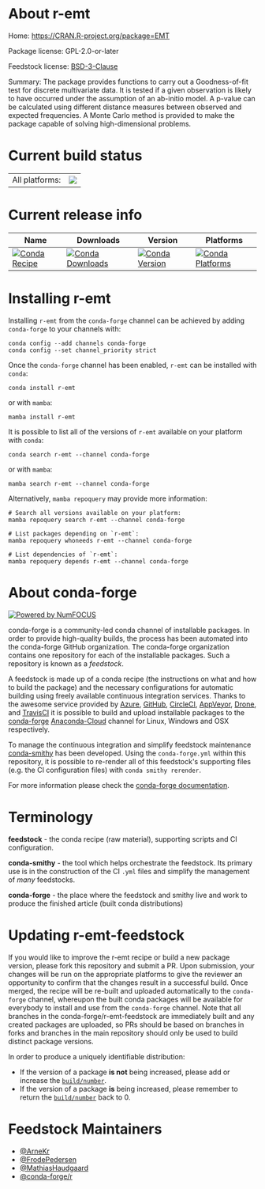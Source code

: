 About r-emt
===========

Home: https://CRAN.R-project.org/package=EMT

Package license: GPL-2.0-or-later

Feedstock license: [BSD-3-Clause](https://github.com/conda-forge/r-emt-feedstock/blob/main/LICENSE.txt)

Summary: The package provides functions to carry out a Goodness-of-fit test for discrete multivariate data. It is tested if a given observation is likely to have occurred under the assumption of an ab-initio model. A p-value can be calculated using different distance measures between observed and expected frequencies. A Monte Carlo method is provided to make the package capable of solving high-dimensional problems.

Current build status
====================


<table><tr><td>All platforms:</td>
    <td>
      <a href="https://dev.azure.com/conda-forge/feedstock-builds/_build/latest?definitionId=1107&branchName=main">
        <img src="https://dev.azure.com/conda-forge/feedstock-builds/_apis/build/status/r-emt-feedstock?branchName=main">
      </a>
    </td>
  </tr>
</table>

Current release info
====================

| Name | Downloads | Version | Platforms |
| --- | --- | --- | --- |
| [![Conda Recipe](https://img.shields.io/badge/recipe-r--emt-green.svg)](https://anaconda.org/conda-forge/r-emt) | [![Conda Downloads](https://img.shields.io/conda/dn/conda-forge/r-emt.svg)](https://anaconda.org/conda-forge/r-emt) | [![Conda Version](https://img.shields.io/conda/vn/conda-forge/r-emt.svg)](https://anaconda.org/conda-forge/r-emt) | [![Conda Platforms](https://img.shields.io/conda/pn/conda-forge/r-emt.svg)](https://anaconda.org/conda-forge/r-emt) |

Installing r-emt
================

Installing `r-emt` from the `conda-forge` channel can be achieved by adding `conda-forge` to your channels with:

```
conda config --add channels conda-forge
conda config --set channel_priority strict
```

Once the `conda-forge` channel has been enabled, `r-emt` can be installed with `conda`:

```
conda install r-emt
```

or with `mamba`:

```
mamba install r-emt
```

It is possible to list all of the versions of `r-emt` available on your platform with `conda`:

```
conda search r-emt --channel conda-forge
```

or with `mamba`:

```
mamba search r-emt --channel conda-forge
```

Alternatively, `mamba repoquery` may provide more information:

```
# Search all versions available on your platform:
mamba repoquery search r-emt --channel conda-forge

# List packages depending on `r-emt`:
mamba repoquery whoneeds r-emt --channel conda-forge

# List dependencies of `r-emt`:
mamba repoquery depends r-emt --channel conda-forge
```


About conda-forge
=================

[![Powered by
NumFOCUS](https://img.shields.io/badge/powered%20by-NumFOCUS-orange.svg?style=flat&colorA=E1523D&colorB=007D8A)](https://numfocus.org)

conda-forge is a community-led conda channel of installable packages.
In order to provide high-quality builds, the process has been automated into the
conda-forge GitHub organization. The conda-forge organization contains one repository
for each of the installable packages. Such a repository is known as a *feedstock*.

A feedstock is made up of a conda recipe (the instructions on what and how to build
the package) and the necessary configurations for automatic building using freely
available continuous integration services. Thanks to the awesome service provided by
[Azure](https://azure.microsoft.com/en-us/services/devops/), [GitHub](https://github.com/),
[CircleCI](https://circleci.com/), [AppVeyor](https://www.appveyor.com/),
[Drone](https://cloud.drone.io/welcome), and [TravisCI](https://travis-ci.com/)
it is possible to build and upload installable packages to the
[conda-forge](https://anaconda.org/conda-forge) [Anaconda-Cloud](https://anaconda.org/)
channel for Linux, Windows and OSX respectively.

To manage the continuous integration and simplify feedstock maintenance
[conda-smithy](https://github.com/conda-forge/conda-smithy) has been developed.
Using the ``conda-forge.yml`` within this repository, it is possible to re-render all of
this feedstock's supporting files (e.g. the CI configuration files) with ``conda smithy rerender``.

For more information please check the [conda-forge documentation](https://conda-forge.org/docs/).

Terminology
===========

**feedstock** - the conda recipe (raw material), supporting scripts and CI configuration.

**conda-smithy** - the tool which helps orchestrate the feedstock.
                   Its primary use is in the construction of the CI ``.yml`` files
                   and simplify the management of *many* feedstocks.

**conda-forge** - the place where the feedstock and smithy live and work to
                  produce the finished article (built conda distributions)


Updating r-emt-feedstock
========================

If you would like to improve the r-emt recipe or build a new
package version, please fork this repository and submit a PR. Upon submission,
your changes will be run on the appropriate platforms to give the reviewer an
opportunity to confirm that the changes result in a successful build. Once
merged, the recipe will be re-built and uploaded automatically to the
`conda-forge` channel, whereupon the built conda packages will be available for
everybody to install and use from the `conda-forge` channel.
Note that all branches in the conda-forge/r-emt-feedstock are
immediately built and any created packages are uploaded, so PRs should be based
on branches in forks and branches in the main repository should only be used to
build distinct package versions.

In order to produce a uniquely identifiable distribution:
 * If the version of a package **is not** being increased, please add or increase
   the [``build/number``](https://docs.conda.io/projects/conda-build/en/latest/resources/define-metadata.html#build-number-and-string).
 * If the version of a package **is** being increased, please remember to return
   the [``build/number``](https://docs.conda.io/projects/conda-build/en/latest/resources/define-metadata.html#build-number-and-string)
   back to 0.

Feedstock Maintainers
=====================

* [@ArneKr](https://github.com/ArneKr/)
* [@FrodePedersen](https://github.com/FrodePedersen/)
* [@MathiasHaudgaard](https://github.com/MathiasHaudgaard/)
* [@conda-forge/r](https://github.com/conda-forge/r/)

